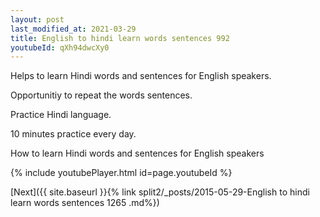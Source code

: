 ```yaml
---
layout: post
last_modified_at: 2021-03-29
title: English to hindi learn words sentences 992 
youtubeId: qXh94dwcXy0
---
```

 
 
Helps to learn Hindi words and sentences for English speakers.

Opportunitiy to repeat the words sentences. 

Practice Hindi language. 
 
10 minutes practice every day. 
 
How to learn Hindi words and sentences for English speakers 
 
{% include youtubePlayer.html id=page.youtubeId %}
 
 
[Next]({{ site.baseurl }}{% link  split2/_posts/2015-05-29-English to hindi learn words sentences 1265 .md%})
 
